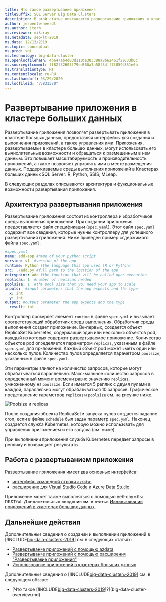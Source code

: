 ```yaml
---
title: Что такое развертывание приложения
titleSuffix: SQL Server Big Data Clusters
description: В этой статье описывается развертывание приложения в кластере больших данных для SQL Server 2019.
author: jeroenterheerdt
ms.author: jterh
ms.reviewer: mikeray
ms.metadata: seo-lt-2019
ms.date: 12/13/2019
ms.topic: conceptual
ms.prod: sql
ms.technology: big-data-cluster
ms.openlocfilehash: 4b647ab4d03d110ce303388a8b62461f28033b6c
ms.sourcegitcommit: ff82f3260ff79ed860a7a58f54ff7f0594851e6b
ms.translationtype: HT
ms.contentlocale: ru-RU
ms.lasthandoff: 03/29/2020
ms.locfileid: "76831570"
---
```

# <a name="what-is-application-deployment-on-a-big-data-cluster"></a>Развертывание приложения в кластере больших данных

Развертывание приложения позволяет развертывать приложения в кластере больших данных, предоставляя интерфейсы для создания и выполнения приложений, а также управления ими. Приложения, развертываемые в кластере больших данных, могут использовать его вычислительные возможности и обращаться к размещенным в нем данным. Это повышает масштабируемость и производительность приложений, а также позволяет управлять ими в месте размещения данных. Поддерживаемые среды выполнения приложений в Кластерах больших данных SQL Server: R, Python, SSIS, MLeap.

В следующих разделах описываются архитектура и функциональные возможности развертывания приложения.

## <a name="application-deployment-architecture"></a>Архитектура развертывания приложения

Развертывание приложения состоит из контроллера и обработчиков среды выполнения приложений. При создании приложения предоставляется файл спецификации (`spec.yaml`). Этот файл `spec.yaml` содержит все сведения, которые нужны контроллеру для успешного развертывания приложения. Ниже приведен пример содержимого файла `spec.yaml`.

```yaml
#spec.yaml
name: add-app #name of your python script
version: v1  #version of the app
runtime: Python #the language this app uses (R or Python)
src: ./add.py #full path to the location of the app
entrypoint: add #the function that will be called upon execution
replicas: 1  #number of replicas needed
poolsize: 1  #the pool size that you need your app to scale
inputs:  #input parameters that the app expects and the type
  x: int
  y: int
output: #output parameter the app expects and the type
  result: int
```

Контроллер проверяет элемент `runtime` в файле `spec.yaml` и вызывает соответствующий обработчик среды выполнения. Обработчик среды выполнения создает приложение. Во-первых, создается объект ReplicaSet Kubernetes, содержащий один или несколько объектов pod, каждый из которых содержит развертываемое приложение. Количество объектов pod определяется параметром `replicas`, указанным в файле `spec.yaml` для приложения. Каждый объект pod может иметь один или несколько пулов. Количество пулов определяется параметром `poolsize`, указанным в файле `spec.yaml`.

Эти параметры влияют на количество запросов, которые могут обрабатываться параллельно. Максимальное количество запросов в определенный момент времени равно значению `replicas`, умноженному на `poolsize`. Если имеется 5 реплик с двумя пулами в каждой, параллельно могут обрабатываться 10 запросов. Графическое представление параметров `replicas` и `poolsize` см. на рисунке ниже.

![Poolsize и replicas](media/big-data-cluster-create-apps/poolsize-vs-replicas.png)

После создания объекта ReplicaSet и запуска пулов создается задание cron, если в файле `schedule` был задан параметр `spec.yaml`. Наконец, создается служба Kubernetes, которую можно использовать для управления приложением и его запуска (см. ниже).

При выполнении приложения служба Kubernetes передает запросы в реплику и возвращает результаты.

## <a name="how-to-work-with-application-deployment"></a>Работа с развертыванием приложения

Развертывание приложения имеет два основных интерфейса: 
- [интерфейс командной строки `azdata`;](big-data-cluster-create-apps.md)
- [расширение для Visual Studio Code и Azure Data Studio.](app-deployment-extension.md)

Приложение может также выполняться с помощью веб-службы RESTful. Дополнительные сведения см. в статье [Использование приложений в кластерах больших данных](big-data-cluster-consume-apps.md).

## <a name="next-steps"></a>Дальнейшие действия

Дополнительные сведения о создании и выполнении приложений в [!INCLUDE[big-data-clusters-2019](../includes/ssbigdataclusters-ss-nover.md)] см. в следующих статьях:

- [Развертывание приложений с помощью azdata](big-data-cluster-create-apps.md)
- [Развертывание приложений с помощью расширения "Развертывание приложения"](app-deployment-extension.md)
- [Использование приложений в кластерах больших данных](big-data-cluster-consume-apps.md)

Дополнительные сведения о [!INCLUDE[big-data-clusters-2019](../includes/ssbigdataclusters-ss-nover.md)] см. в следующем обзоре:

- [Что такое [!INCLUDE[big-data-clusters-2019](../includes/ssbigdataclusters-ver15.md)]?](big-data-cluster-overview.md)
